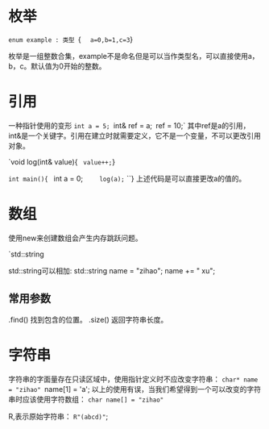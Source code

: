 # 枚举
`enum example : 类型
`{
`   a=0,b=1,c=3
`}

枚举是一组整数合集，example不是命名但是可以当作类型名，可以直接使用a，b，c。默认值为0开始的整数。

# 引用
一种指针使用的变形
`int a = 5;
`int& ref = a;`
`ref = 10;`
其中ref是a的引用，int&是一个关键字。引用在建立时就需要定义，它不是一个变量，不可以更改引用对象。

`void log(int& value){
``	value++;
``}

`int main(){
`    int a = 0;
`    log(a);`
``}
上述代码是可以直接更改a的值的。



# 数组
使用new来创建数组会产生内存跳跃问题。

`std::string

std::string可以相加:
std::string name = "zihao";
name += " xu";
## 常用参数
.find()
找到包含的位置。
.size()
返回字符串长度。

# 字符串
字符串的字面量存在只读区域中，使用指针定义时不应改变字符串：
`char* name = "zihao"
`name[1] = 'a';
以上的使用有误，当我们希望得到一个可以改变的字符串时应该使用字符数组：
`char name[] = "zihao"`

R,表示原始字符串：
`R"(abcd)"`;


